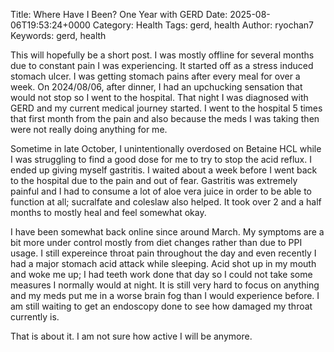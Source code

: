 Title: Where Have I Been? One Year with GERD
Date: 2025-08-06T19:53:24+0000
Category: Health
Tags: gerd, health
Author: ryochan7
Keywords: gerd, health

This will hopefully be a short post. I was mostly offline for several months
due to constant pain I was experiencing. It started off as a stress induced
stomach ulcer. I was getting stomach pains after every meal for over a week.
On 2024/08/06, after dinner, I had an upchucking sensation that would not
stop so I went to the hospital. That night I was diagnosed with GERD and my current
medical journey started. I went to the hospital 5 times that first month
from the pain and also because the meds I was taking then were not really doing
anything for me.

Sometime in late October, I unintentionally overdosed on Betaine HCL
while I was struggling to find a good dose for me to try to stop the acid reflux.
I ended up giving myself gastritis. I waited about a week before I went back
to the hospital due to the pain and out of fear. Gastritis was extremely
painful and I had to consume a lot of aloe vera juice in order to be able
to function at all; sucralfate and coleslaw also helped. It took over 2
and a half months to mostly heal and feel somewhat okay.

I have been somewhat back online since around March. My symptoms are a bit
more under control mostly from diet changes rather than due to PPI usage.
I still expereince throat pain throughout the day and even recently I had
a major stomach acid attack while sleeping. Acid shot up in my mouth and woke me up;
I had teeth work done that day so I could not take some measures I normally would at night.
It is still very hard to focus on anything and my meds put me in a worse
brain fog than I would experience before. I am still waiting to get
an endoscopy done to see how damaged my throat currently is.

That is about it. I am not sure how active I will be anymore.
